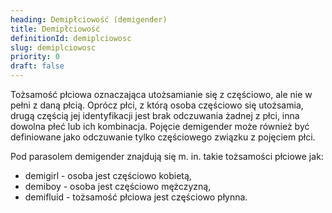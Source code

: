 ```yaml
---
heading: Demipłciowość (demigender)
title: Demipłciowość
definitionId: demiplciowosc
slug: demiplciowosc
priority: 0
draft: false
---
```

Tożsamość płciowa oznaczająca utożsamianie się z częściowo, ale nie w pełni z daną płcią. Oprócz płci, z którą osoba częściowo się utożsamia, drugą częścią jej identyfikacji jest brak odczuwania żadnej z płci, inna dowolna płeć lub ich kombinacja. Pojęcie demigender może również być definiowane jako odczuwanie tylko częściowego związku z pojęciem płci. 

Pod parasolem demigender znajdują się m. in. takie tożsamości płciowe jak:
- demigirl - osoba jest częściowo kobietą,
- demiboy - osoba jest częściowo mężczyzną,
- demifluid - tożsamość płciowa jest częściowo płynna.
